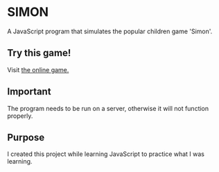 # SIMON
A JavaScript program that simulates the popular children game 'Simon'.

## Try this game!
Visit [the online game.](https://matyaskonig.github.io/SimonGame/)

## Important
The program needs to be run on a server, otherwise it will not function properly.

## Purpose
I created this project while learning JavaScript to practice what I was learning.
